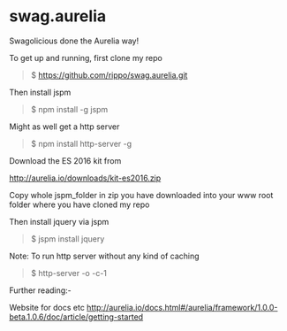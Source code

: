 # swag.aurelia
Swagolicious done the Aurelia way!

To get up and running, first clone my repo

> $ https://github.com/rippo/swag.aurelia.git
 
Then install jspm

> $ npm install -g jspm

Might as well get a http server

> $ npm install http-server -g

Download the ES 2016 kit from 

http://aurelia.io/downloads/kit-es2016.zip

Copy whole jspm_folder in zip you have downloaded into your www root folder where you have cloned my repo

Then install jquery via jspm

> $ jspm install jquery

Note: To run http server without any kind of caching

> $ http-server -o -c-1

Further reading:-

Website for docs etc
http://aurelia.io/docs.html#/aurelia/framework/1.0.0-beta.1.0.6/doc/article/getting-started
